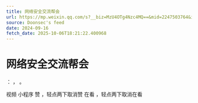 ```yaml
---
title: 网络安全交流帮会
url: https://mp.weixin.qq.com/s?__biz=MzU4OTg4Nzc4MQ==&mid=2247503764&idx=1&sn=e4c3a6eca3889f730a3421e7bd033e8a
source: Doonsec's feed
date: 2024-09-16
fetch_date: 2025-10-06T18:21:22.400968
---
```


# 网络安全交流帮会

：
，
。

视频
小程序
赞
，轻点两下取消赞
在看
，轻点两下取消在看